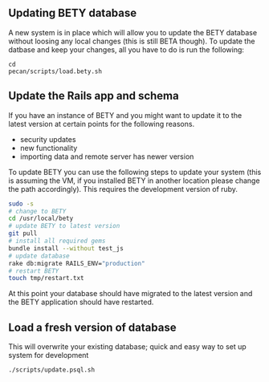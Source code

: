 ## Updating BETY database

A new system is in place which will allow you to update the BETY database without loosing any local changes (this is still BETA though). To update the datbase and keep your changes, all you have to do is run the following:

```
cd
pecan/scripts/load.bety.sh
```

## Update the Rails app and schema

If you have an instance of BETY and you might want to update it to the latest version at certain points for the following reasons.
- security updates
- new functionality
- importing data and remote server has newer version

To update BETY you can use the following steps to update your system (this is assuming the VM, if you installed BETY in another location please change the path accordingly). This requires the development version of ruby.

```bash
sudo -s
# change to BETY
cd /usr/local/bety
# update BETY to latest version
git pull
# install all required gems
bundle install --without test_js
# update database
rake db:migrate ﻿RAILS_ENV="production"
# restart BETY
touch tmp/restart.txt
```

At this point your database should have migrated to the latest version and the BETY application should have restarted.

## Load a fresh version of database

This will overwrite your existing database; quick and easy way to set up system for development

```
./scripts/update.psql.sh
```
